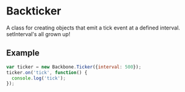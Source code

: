 # Backticker

A class for creating objects that emit a tick event at a defined interval. setInterval's all grown up!

## Example
```js
var ticker = new Backbone.Ticker({interval: 500});
ticker.on('tick', function() {
  console.log('tick');
});
```
